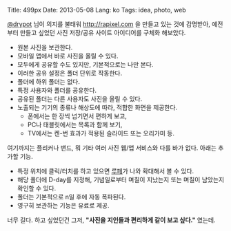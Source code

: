 Title: 499px
Date: 2013-05-08
Lang: ko
Tags: idea, photo, web

[@drypot](https://twitter.com/drypot) 님이 의지를 불태워 <http://rapixel.com> 을 만들고 있는 것에 감명받아,
예전부터 만들고 싶었던 사진 저장/공유 사이트 아이디어를 구체화 해보았다.

 - 원본 사진을 보관한다.
 - 모바일 앱에서 바로 사진을 올릴 수 있다.
 - 모두에게 공유할 수도 있지만, 기본적으로는 나만 본다.
 - 이러한 공유 설정은 폴더 단위로 작동한다.
 - 폴더에 하위 폴더는 없다.
 - 특정 사용자와 폴더를 공유한다.
 - 공유된 폴더는 다른 사용자도 사진을 올릴 수 있다.
 - 노출되는 기기의 종류나 해상도에 따라, 적합한 화면을 제공한다.
    - 폰에서는 한 장씩 넘기면서 편하게 보고,
    - PC나 태블릿에서는 목록과 함께 보기,
    - TV에서는 켄-번 효과가 적용된 슬라이드 또는 오리가미 등.

여기까지는 플리커나 밴드, 뭐 기타 여러 사진 웹/앱 서비스와 다를 바가 없다.
아래는 추가할 기능.

 - 특정 위치에 클릭/터치를 하고 있으면 [루페](http://en.wikipedia.org/wiki/Loupe)가 나와 확대해서 볼 수 있다.
 - 해당 폴더에 D-day를 지정해, 기념일로부터 며칠이 지났는지 또는 며칠이 남았는지 확인할 수 있다.
 - 폴더는 기본적으로 n일 후에 자동 폭파된다.
 - 영구히 보관하는 기능은 유료로 제공.

너무 길다. 하고 싶었던건 그저, **"사진을 지인들과 편리하게 같이 보고 싶다."** 였는데.
